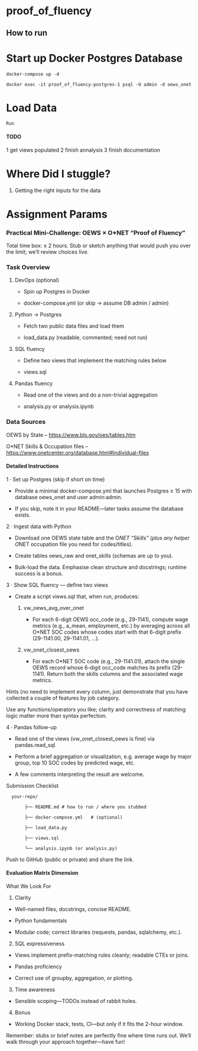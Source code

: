 # proof_of_fluency

## How to run

# Start up Docker Postgres Database 
    docker-compose up -d

    docker exec -it proof_of_fluency-postgres-1 psql -U admin -d oews_onet

# Load Data 
    Run 


#### TODO 
1 get views populated
2 finish annalysis
3 finish documentation






# Where Did I stuggle?
1. Getting the right inputs for the data

# Assignment Params
### Practical Mini-Challenge: OEWS × O*NET “Proof of Fluency”


Total time box: ≤ 2 hours.  Stub or sketch anything that would push you over the limit; we’ll review choices live.



### Task Overview


1. DevOps (optional)

    - Spin up Postgres in Docker

    - docker-compose.yml (or skip → assume DB admin / admin)

2. Python → Postgres

    - Fetch two public data files and load them

    - load_data.py (readable, commented; need not run)

3. SQL fluency

    - Define two views that implement the matching rules below

    - views.sql

4. Pandas fluency

    - Read one of the views and do a non-trivial aggregation

    - analysis.py or analysis.ipynb


### Data Sources

OEWS by State – https://www.bls.gov/oes/tables.htm

O*NET Skills & Occupation files – https://www.onetcenter.org/database.html#individual-files



#### Detailed Instructions



1 · Set up Postgres (skip if short on time)


- Provide a minimal docker-compose.yml that launches Postgres ≥ 15 with database oews_onet and user admin:admin.

- If you skip, note it in your README—later tasks assume the database exists.




2 · Ingest data with Python

- Download one OEWS state table and the O*NET “Skills” (plus any helper O*NET occupation file you need for codes/titles).

- Create tables oews_raw and onet_skills (schemas are up to you).

- Bulk-load the data.  Emphasise clean structure and docstrings; runtime success is a bonus.




3 · Show SQL fluency — 
define two views


- Create a script views.sql that, when run, produces:


    1. vw_oews_avg_over_onet

        - For each 6-digit OEWS occ_code (e.g., 29-1141), compute wage metrics (e.g., a_mean, employment, etc.) by averaging across all O*NET SOC codes whose codes start with that 6-digit prefix (29-1141.00, 29-1141.01, …).

    2. vw_onet_closest_oews

        - For each O*NET SOC code (e.g., 29-1141.01), attach the single OEWS record whose 6-digit occ_code matches its prefix (29-1141). Return both the skills columns and the associated wage metrics.

Hints (no need to implement every column, just demonstrate that you have collected a couple of features by job category.

Use any functions/operators you like; clarity and correctness of matching logic matter more than syntax perfection.




4 · Pandas follow-up

- Read one of the views (vw_onet_closest_oews is fine) via pandas.read_sql.

- Perform a brief aggregation or visualization, e.g. average wage by major group, top 10 SOC codes by predicted wage, etc.

- A few comments interpreting the result are welcome.



Submission Checklist

      your-repo/

           ├── README.md # how to run / where you stubbed

           ├── docker-compose.yml   # (optional)

           ├── load_data.py

           ├── views.sql

           └── analysis.ipynb (or analysis.py)

Push to GitHub (public or private) and share the link.



#### Evaluation Matrix Dimension

What We Look For

1. Clarity

- Well-named files, docstrings, concise README.

- Python fundamentals

- Modular code; correct libraries (requests, pandas, sqlalchemy, etc.).

2. SQL expressiveness

- Views implement prefix-matching rules cleanly; readable CTEs or joins.

- Pandas proficiency

- Correct use of groupby, aggregation, or plotting.

3. Time awareness

- Sensible scoping—TODOs instead of rabbit holes.

4. Bonus

- Working Docker stack, tests, CI—but only if it fits the 2-hour window.

Remember: stubs or brief notes are perfectly fine where time runs out. We’ll walk through your approach together—have fun!

